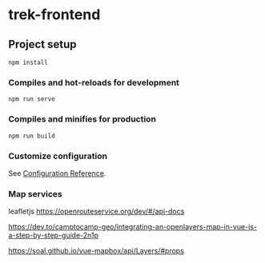# trek-frontend

## Project setup
```
npm install
```

### Compiles and hot-reloads for development
```
npm run serve
```

### Compiles and minifies for production
```
npm run build
```

### Customize configuration
See [Configuration Reference](https://cli.vuejs.org/config/).

### Map services
leafletjs
https://openrouteservice.org/dev/#/api-docs

https://dev.to/camptocamp-geo/integrating-an-openlayers-map-in-vue-js-a-step-by-step-guide-2n1p


https://soal.github.io/vue-mapbox/api/Layers/#props